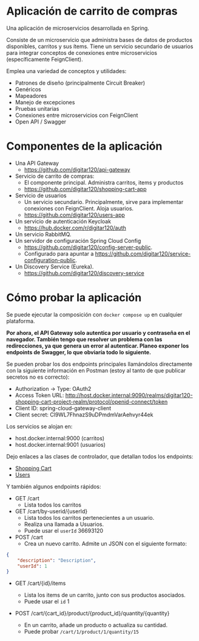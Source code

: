 # Aplicación de carrito de compras

Una aplicación de microservicios desarrollada en Spring.

Consiste de un microservicio que administra bases de datos de productos disponibles, carritos y sus ítems. Tiene un servicio secundario de usuarios para integrar conceptos de conexiones entre microservicios (específicamente FeignClient).

Emplea una variedad de conceptos y utilidades:
- Patrones de diseño (principalmente Circuit Breaker)
- Genéricos
- Mapeadores
- Manejo de excepciones
- Pruebas unitarias
- Conexiones entre microservicios con FeignClient
- Open API / Swagger

# Componentes de la aplicación
- Una API Gateway
  - https://github.com/digitar120/api-gateway
- Servicio de carrito de compras:
  - El componente principal. Administra carritos, items y productos
  - https://github.com/digitar120/shopping-cart-app
- Servicio de usuarios
  - Un servicio secundario. Principalmente, sirve para implementar conexiones con FeignClient. Aloja usuarios.
  - https://github.com/digitar120/users-app
- Un servicio de autenticación Keycloak
  - https://hub.docker.com/r/digitar120/auth
- Un servicio RabbitMQ.
- Un servidor de configuración Spring Cloud Config
  - https://github.com/digitar120/config-server-public.
  - Configurado para apuntar a https://github.com/digitar120/service-configuration-public.
- Un Discovery Service (Eureka).
  - https://github.com/digitar120/discovery-service

# Cómo probar la aplicación
Se puede ejecutar la composición con `docker compose up` en cualquier plataforma.

**Por ahora, el API Gateway solo autentica por usuario y contraseña en el navegador. También tengo que resolver un problema con las redirecciones, ya que genera un error al autenticar. Planeo exponer los endpoints de Swagger, lo que obviaría todo lo siguiente.**

Se pueden probar los dos endpoints principales llamándolos directamente con la siguiente información en Postman (estoy al tanto de que publicar secretos no es correcto):

- Authorization -> Type: OAuth2
- Access Token URL: http://host.docker.internal:9090/realms/digitar120-shopping-cart-project-realm/protocol/openid-connect/token
- Client ID: spring-cloud-gateway-client
- Client secret: Cl9WL7FhnazS9uDPmdmVarAehvyr44ek

Los servicios se alojan en:
- host.docker.internal:9000 (carritos)
- host.docker.internal:9001 (usuarios)

Dejo enlaces a las clases de controlador, que detallan todos los endpoints:
- [Shopping Cart](https://github.com/digitar120/shopping-cart-app/tree/dev/src/main/java/com/digitar120/shoppingcartapp/controller)
- [Users](https://github.com/digitar120/users-app/blob/main/src/main/java/com/digitar120/usersapp/controller/UserController.java)

Y también algunos endpoints rápidos:
- GET /cart
  - Lista todos los carritos
- GET /cart/by-userid/{userId}
  - Lista todos los carritos pertenecientes a un usuario.
  - Realiza una llamada a Usuarios.
  - Puede usar el `userId` 36693120
- POST /cart
  - Crea un nuevo carrito. Admite un JSON con el siguiente formato:

```json
{
	"description": "Description",
	"userId": 1
}
```

- GET /cart/{id}/items
  - Lista los items de un carrito, junto con sus productos asociados.
  - Puede usar el `id` 1

- POST /cart/{cart_id}/product/{product_id}/quantity/{quantity}
  - En un carrito, añade un producto o actualiza su cantidad.
  - Puede probar `/cart/1/product/1/quantity/15`


